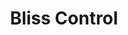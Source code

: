 ---
title: Bliss Control
layout: deck
era: 2008
description: 2nd Place 2008 World Championships - Seniors - Paul Atanassov
links:
  - href: https://bulbapedia.bulbagarden.net/wiki/Bliss_Control_(TCG)
    title: Bulbapedia
cards:
  pokemon:
    - name: Chatot
      set: MD
      number: 55
      quantity: 3
    - name: Blissey
      set: MT
      number: 5
      quantity: 4
    - name: Chansey
      set: MT
      number: 76
      quantity: 4
  trainers:
    - name: Warp Point
      set: MD
      number: 88
      quantity: 1
    - name: Cessation Crystal
      set: CG
      number: 74
      quantity: 4
    - name: Pokédex HANDY910is
      set: DP
      number: 111
      quantity: 2
    - name: PlusPower
      set: SW
      number: 121
      quantity: 3
    - name: Time-Space Distortion
      set: MT
      number: 124
      quantity: 1
    - name: Steven's Advice
      set: PK
      number: 83
      quantity: 1
    - name: Roseanne's Research
      set: SW
      number: 125
      quantity: 2
    - name: Scott
      set: PK
      number: 81
      quantity: 1
    - name: Team Galactic's Wager
      set: MT
      number: 115
      quantity: 2
    - name: Energy Removal 2
      set: PK
      number: 74
      quantity: 4
    - name: Crystal Beach
      set: CG
      number: 75
      quantity: 4
    - name: Castaway
      set: CG
      number: 72
      quantity: 4
    - name: Celio's Network
      set: CG
      number: 73
      quantity: 4
    - name: TV Reporter
      set: DF
      number: 82
      quantity: 2
  energy:
    - name: Holon Energy FF
      set: DF
      number: 84
      quantity: 4
    - name: Fire Energy
      set: DP
      number: 124
      quantity: 10
---